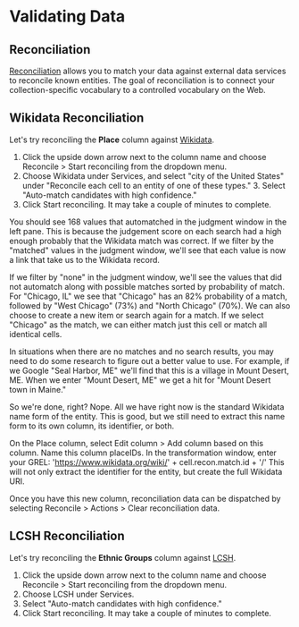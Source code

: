 # Validating Data

## Reconciliation

[Reconciliation](http://freeyourmetadata.org/reconciliation/) allows you to match your data against external data services to reconcile known entities. The goal of reconciliation is to connect your collection-specific vocabulary to a controlled vocabulary on the Web.

## Wikidata Reconciliation

Let's try reconciling the **Place** column against [Wikidata](https://www.wikidata.org/wiki/). 

1. Click the upside down arrow next to the column name and choose Reconcile > Start reconciling from the dropdown menu. 
2. Choose Wikidata under Services, and select "city of the United States" under "Reconcile each cell to an entity of one of these types." 3. Select "Auto-match candidates with high confidence." 
4. Click Start reconciling. It may take a couple of minutes to complete.

You should see 168 values that automatched in the judgment window in the left pane. This is because the judgement score on each search had a high enough probably that the Wikidata match was correct. If we filter by the "matched" values in the judgment window, we'll see that each value is now a link that take us to the Wikidata record. 

If we filter by "none" in the judgment window, we'll see the values that did not automatch along with possible matches sorted by probability of match. For "Chicago, IL" we see that "Chicago" has an 82% probability of a match, followed by "West Chicago" (73%) and "North Chicago" (70%). We can also choose to create a new item or search again for a match. If we select "Chicago" as the match, we can either match just this cell or match all identical cells.

In situations when there are no matches and no search results, you may need to do some research to figure out a better value to use. For example, if we Google "Seal Harbor, ME" we'll find that this is a village in Mount Desert, ME. When we enter "Mount Desert, ME" we get a hit for "Mount Desert town in Maine."

So we're done, right? Nope. All we have right now is the standard Wikidata name form of the entity. This is good, but we still need to extract this name form to its own column, its identifier, or both.

On the Place column, select Edit column > Add column based on this column. Name this column placeIDs. In the transformation window, enter your GREL: 'https://www.wikidata.org/wiki/' + cell.recon.match.id + '/' This will not only extract the identifier for the entity, but create the full Wikidata URI.

Once you have this new column, reconciliation data can be dispatched by selecting Reconcile > Actions > Clear reconciliation data.

## LCSH Reconciliation

Let's try reconciling the **Ethnic Groups** column against [LCSH](http://id.loc.gov/authorities/subjects.html). 

1. Click the upside down arrow next to the column name and choose Reconcile > Start reconciling from the dropdown menu. 
2. Choose LCSH under Services.
3. Select "Auto-match candidates with high confidence." 
4. Click Start reconciling. It may take a couple of minutes to complete.
